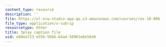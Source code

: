 ```yaml
---
content_type: resource
description: ''
file: https://ol-ocw-studio-app-qa.s3.amazonaws.com/courses/res-18-006-calculus-revisited-single-variable-calculus-fall-2010/e88ee723e55b5bb6b4a450963e8e56e9_r9Jwtxf4SA0.vtt
file_type: application/x-subrip
resourcetype: Other
title: 3play caption file
uid: e88ee723-e55b-5bb6-b4a4-50963e8e56e9
---
```

